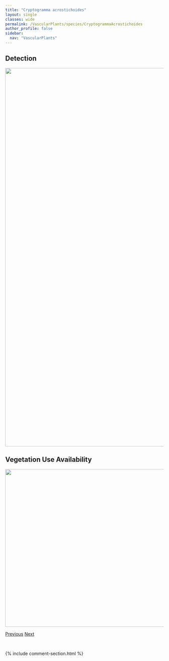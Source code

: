 ```yaml
---
title: "Cryptogramma acrostichoides"
layout: single
classes: wide
permalink: /VascularPlants/species/CryptogrammaAcrostichoides
author_profile: false
sidebar:
  nav: "VascularPlants"
---
```


<h2>Detection</h2>

<a href="https://drive.google.com/uc?export=view&id=1SkrA-eU5q0DlTCzvON7Xg41DEfBv_M5p">
<img src="https://drive.google.com/uc?export=view&id=1SkrA-eU5q0DlTCzvON7Xg41DEfBv_M5p" height = "1200" width = "800">
</a>


<h2>Vegetation Use Availability</h2>

<a href="https://drive.google.com/uc?export=view&id=1ur7OWL89oywkeuckn_bbzeIP4Y4l44WT">
<img src="https://drive.google.com/uc?export=view&id=1ur7OWL89oywkeuckn_bbzeIP4Y4l44WT" height = "500" width = "1000">
</a>


<a href="/DevelopmentWebsite/VascularPlants/species/CryptanthaFendleri" class="pagination--pager" title="Cryptantha fendleri">Previous</a> <a href="/DevelopmentWebsite/VascularPlants/species/CyclachaenaXanthiifolia" class="pagination--pager" title="Cyclachaena xanthiifolia">Next</a>

<p>&nbsp;</p>

{% include comment-section.html %}
